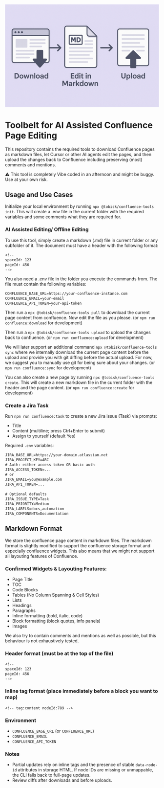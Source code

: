 ![Tobisk Confluence Tools](/.docs/header.png)

# Toolbelt for AI Assisted Confluence Page Editing

This repository contains the required tools to download Confluence pages as markdown files, let Cursor or other AI agents edit the pages, and then upload the changes back to Confluence including preserving (most) comments and mentions.

⚠️ This tool is completely Vibe coded in an afternoon and might be buggy. Use at your own risk.

## Usage and Use Cases

Initialize your local environment by running `npx @tobisk/confluence-tools init`. This will create a .env file in the current folder with the required variables and some comments what they are required for.

### AI Assisted Editing/ Offline Editing

To use this tool, simply create a markdown (.md) file in current folder or any subfolder of it. The document must have a header with the following format:

```
<!--
spaceId: 123
pageId: 456
-->
```

You also need a .env file in the folder you execute the commands from. The file must contain the following variables:

```
CONFLUENCE_BASE_URL=https://your-confluence-instance.com
CONFLUENCE_EMAIL=your-email
CONFLUENCE_API_TOKEN=your-api-token
```

Then run a `npx @tobisk/confluence-tools pull` to download the current page content from confluence. Now edit the file as you please. (or `npm run confluence:download` for development)

Then run a `npx @tobisk/confluence-tools upload` to upload the changes back to confluence. (or `npm run confluence:upload` for development)

We will later support an additional command `npx @tobisk/confluence-tools sync` where we internally download the current page content before the upload and provide you with git diffing before the actual upload. For now, we suggest you to manually use git for being sure about your changes. (or `npm run confluence:sync` for development)

You can also create a new page by running `npx @tobisk/confluence-tools create`. This will create a new markdown file in the current folder with the header and the page content. (or `npm run confluence:create` for development)

### Create a Jira Task

Run `npm run confluence:task` to create a new Jira issue (Task) via prompts:

- Title
- Content (multiline; press Ctrl+Enter to submit)
- Assign to yourself (default Yes)

Required `.env` variables:

```
JIRA_BASE_URL=https://your-domain.atlassian.net
JIRA_PROJECT_KEY=ABC
# Auth: either access token OR basic auth
JIRA_ACCESS_TOKEN=...
# or
JIRA_EMAIL=you@example.com
JIRA_API_TOKEN=...

# Optional defaults
JIRA_ISSUE_TYPE=Task
JIRA_PRIORITY=Medium
JIRA_LABELS=docs,automation
JIRA_COMPONENTS=Documentation
```

## Markdown Format

We store the confluence page content in markdown files. The markdown format is slightly modified to support the confluence storage format and especially confluence widgets. This also means that we might not support all layouting features of Confluence.

### Confirmed Widgets & Layouting Features:

- Page Title
- TOC
- Code Blocks
- Tables (No Column Spanning & Cell Styles)
- Lists
- Headings
- Paragraphs
- Inline formatting (bold, italic, code)
- Block formatting (block quotes, info panels)
- Images

We also try to contain comments and mentions as well as possible, but this behaviour is not exhaustively tested.

### Header format (must be at the top of the file)

```
<!--
spaceId: 123
pageId: 456
-->
```

### Inline tag format (place immediately before a block you want to map)

```
<!-- tag:content nodeId:789 -->
```

### Environment

- `CONFLUENCE_BASE_URL` (or `CONFLUENCE_URL`)
- `CONFLUENCE_EMAIL`
- `CONFLUENCE_API_TOKEN`


### Notes

- Partial updates rely on inline tags and the presence of stable `data-node-id` attributes in storage HTML. If node IDs are missing or unmappable, the CLI falls back to full-page updates.
- Review diffs after downloads and before uploads.


